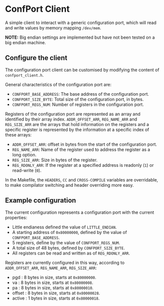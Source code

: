 # ConfPort Client

A simple client to interact with a generic configuration port, which will read
and write values by memory mapping `/dev/mem`.

**NOTE:** Big endian settings are implemented but have not been tested on a big endian machine.

## Configure the client

The configuration port client can be customised by modifying the content of
`confport_client.h`.

General characteristics of the configuration port are:
- `CONFPORT_BASE_ADDRESS`: The base address of the configuration port.
- `CONFPORT_SIZE_BYTE`: Total size of the configuration port, in bytes.
- `CONFPORT_REGS_NUM`: Number of registers in the configuration port.

Registers of the configuration port are represented as an array and identified
by their array index. `ADDR_OFFSET_ARR`, `REG_NAME_ARR` and `REG_SIZE_ARR` are
the arrays that hold information on the registers and a specific register is
represented by the information at a specific index of these arrays:
- `ADDR_OFFSET_ARR`: offset in bytes from the start of the configuration port.
- `REG_NAME_ARR`: Name of the register used to address the register as a long
  option.
- `REG_SIZE_ARR`: Size in bytes of the register.
- `REG_RDONLY_ARR`: If the register at a specified address is readonly (`1`) or read-write (`0`).

In the Makefile, the `HEADERS`, `CC` and `CROSS-COMPILE` variables are
overridable, to make compilator switching and header overriding more easy.

## Example configuration

The current configuration represents a configuration port with the current
properties:
- Little endianess defined the value of `LITTLE_ENDIAN`.
- A starting address of `0x80000000`, defined by the value of
  `CONFPORT_BASE_ADDRESS`.
- 5 registers, define by the value of `CONFPORT_REGS_NUM`.
- A total size of 48 bytes, defined by `CONFPORT_SIZE_BYTE`.
- All registers can be read and written as of `REG_RDONLY_ARR`.

Registers are currently configured in this way, according to `ADDR_OFFSET_ARR`,
`REG_NAME_ARR`, `REG_SIZE_ARR`:
- pgd : 8 bytes in size, starts at `0x80000000`.
- va : 8 bytes in size, starts at `0x80000008`.
- pa : 8 bytes in size, starts at `0x80000010`.
- offset : 8 bytes in size, starts at `0x80000028`.
- active : 1 bytes in size, starts at `0x80000018`.
